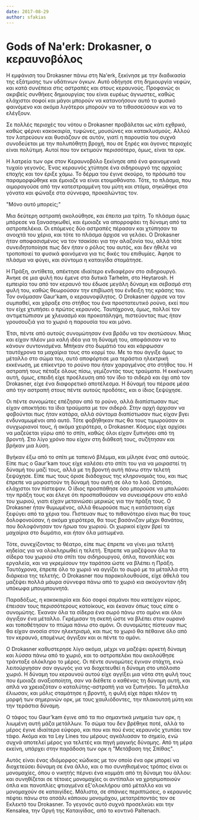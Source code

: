 ```yaml
---
date: 2017-08-29
author: sfakias
---
```

# Gods of Na'erk: Drokasner, o κεραυνοβόλος

Η εμφάνιση του Drokasner πάνω στη Na'erk, ξεκίνησε με την διαδικασία της
εξάτμισης των υδάτινων όγκων. Αυτό οδήγησε στη δημιουργία νεφών, και κατά
συνέπεια στις αστραπές και στους κεραυνούς. Προφανώς οι ακριβείς συνθήκες
δημιουργίας του είναι ευρέως άγνωστες, καθώς ελάχιστοι σοφοί και μάγοι μπορούν
να κατανοήσουν αυτό το φυσικό φαινόμενο και ακόμα λιγότεροι μπορούν να το
τιθασσεύσουν και να το ελέγξουν.



Σε πολλές περιοχές του νότου ο Drokasner προβάλεται ως κάτι εχθρικό, καθώς
φέρνει κακοκαιρία, τυφώνες, μουσώνες και κατακλυσμούς. Αλλού τον λατρεύουν και
θυσιάζουν σε αυτόν, γιατί η παρουσία του συχνά συνοδεύεται με την πολυπόθητη
βροχή, που σε ξηρές και άγονες περιοχές είναι πολύτιμη. Αυτοί που τον εκτιμούν
περισσότερο, όμως, είναι τα ορκ.



Η λατρεία των ορκ στον Κεραυνοβόλο ξεκίνησε από ένα φαινομενικά τυχαίο
γεγονός. Ένας κεραυνός χτύπησε ένα σιδηρουργό της αρχαίας εποχής και τον έριξε
χάμω. Το δέρμα του έγινε σκούρο, το πρόσωπό του παραμορφώθηκε και έμοιαζε να
είναι ετοιμοθάνατο. Τότε, το πλάσμα, που αιμοραγούσε από την κατεστραμμένη του
μύτη και στόμα, σηκώθηκε στα γόνατα και φώναξε στα σύννεφα, προκαλώντας τον.



"Μόνο αυτό μπορείς;"



Μια δεύτερη αστραπή ακολούθησε, και έπειτα μια τρίτη. Το πλάσμα όμως μπόρεσε
να ξανασηκωθεί, και έμοιαζε να απορροφάει τη δύναμη από τα αστροπελέκια. Οι
επόμενες δύο αστραπές πέρασαν και χτύπησαν τα ανοιχτά του χέρια, και τότε το
πλάσμα άρχισε να γελάει. Ο Drokasner ήταν αποφασισμένος να τον τσακίσει για
την αλαζονία του, αλλά τότε συνειδητοποίησε πως δεν ήταν ο ρόλος του αυτός,
και δεν ήθελε να τροποποιεί τα φυσικά φαινόμενα για τις δικές του επιθυμίες.
Άφησε το πλάσμα να φύγει, και σύντομα η καταιγίδα σταμάτησε.



Η Πράξη, αντίθετα, απέκτησε ιδιαίτερο ενδιαφέρον στο σιδηρουργό. Άνηκε σε μια
φυλή που έμενε στα δυτικά Tarhelm, στο Heytarosh. H εμπειρία του από τον
κεραυνό του έδωσε μεγάλη δύναμη και σεβασμό στη φυλή του, καθώς θεωρούσαν την
επιβίωσή του ένδειξη της κράσης του. Τον ονόμασαν Gaur'kam, ο κεραυνοφίλητος.
Ο Drokasner άρχισε να τον συμπαθεί, και χάραξε στο στήθος του ένα
προστατευτικό ρούνο, εκεί που τον είχε χτυπήσει ο πρώτος κεραυνός. Ταυτόχρονα,
όμως, πολλοί τον αντιμετώπισαν με χλευασμό και προκατάληψη,  πιστεύοντας πως
ήταν γρουσουζιά για το χωριό η παρουσία του και μόνο.



Έτσι, πέντε από αυτούς συνομώτησαν ένα βράδυ να τον σκοτώσουν. Μιας και είχαν
πλέον μια καλή ιδέα για τη δύναμή του, αποφάσισαν να το κάνουν συντονισμένα.
Μπήκαν στο δωμάτιό του και κάρφωσαν ταυτόχρονα τα μαχαίρια τους στο κορμί του.
Με το που άγγιξε όμως το μέταλλο στο σώμα του, αυτό αποφόρτισε μια τεράστια
ηλεκτρική εκκένωση, με επίκεντρο το ρούνο που ήταν χαραγμένος στο στήθος του.
Η αστραπή τους πέταξε όλους πίσω, γεμίζοντάς τους τραύματα. Η εκκένωση αυτή,
όμως, επειδή είχε προέλευση από τον ίδιο το σιδερά και όχι από τον Drokasner,
είχε ένα διαφορετικό αποτέλεσμα. Η δύναμή του πέρασε μέσα από την αστραπή
στους πέντε αυτούς προδότες, και ο ίδιος ξεψύχησε.



Οι πέντε συνομώτες επέζησαν από το ρούνο, αλλά διαπίστωσαν πως είχαν αποκτήσει
τα ίδια τραύματα με τον σιδερά. Στην αρχή άρχισαν να φοβούνται πως ήταν
κατάρα, αλλά σύντομα διαπίστωσαν πως είχαν βγει ενδυναμωμένοι από αυτό. Τότε
φοβήθηκαν πως θα τους τιμωρούσαν οι συγχωριανοί τους, ή ακόμα χειρότερα, ο
Drokasner. Κόσμος είχε αρχίσει να μαζεύεται γύρω από το σπίτι, καθώς όλοι
είχαν ξυπνήσει από τη βροντή. Στο λίγο χρόνο που είχαν στη διάθεσή τους,
συζήτησαν και βρήκαν μια λύση.



Βγήκαν έξω από το σπίτι με ταπεινό βλέμμα, και μίλησε ένας από αυτούς. Είπε
πως ο Gaur'kam τους είχε καλέσει στο σπίτι του για να μοιραστεί τη δύναμή του
μαζί τους, αλλά με τη βροντή αυτή πάνω στην τελετή ξεψύχησε. Είπε πως τους
όρισε διάδοχους της κληρονομιάς του, και πως έπρεπε να μοιραστούν τη δύναμή
του αυτή σε όλο το λαό. Ωστόσο, ελάχιστοι τον πίστεψαν. Ο ίδιος προσπάθησε όσο
μπορούσε να μπαλώσει την πράξη τους και έλεγε ότι προσπαθούσαν να συνεισφέρουν
στο καλό του χωριού, γιατι είχαν μετανιώσει μερικώς για την πράξη τους. Ο
Drokasner ήταν θυμωμένος, αλλά θεωρούσε πως η κατάσταση είχε ξεφύγει από τα
χέρια του. Πιστευαν πως το πιθανότερο είναι πως θα τους δολοφονούσαν, ή ακόμα
χειρότερα, θα τους βασάνιζαν μέχρι θανάτου, που δολοφόνησαν τον ήρωα του
χωριού. Οι χωρικοί είχαν βρεί τα μαχαίρια στο δωμάτιο, και ήταν όλα ματωμένα.



Τότε, συνεχίζοντας το θέατρο, είπε πως έπρεπε να γίνει μια τελετή κηδείας για
να ολοκληρωθεί η τελετή. Έπρεπε να μαζέψουν όλα τα σίδερα του χωριού στο σπίτι
του σιδηρουργού, όπλα, πανοπλίες και εργαλεία, και να γκρεμίσουν την ταράτσα
ώστε να βλέπει η Πράξη. Ταυτόχρονα, έπρεπε όλο το χωριό να αγγίζει το σωρό με
τα μέταλλα στη διάρκεια της τελετής. Ο Drokasner που παρακολουθούσε, είχε
άθελά του μαζέψει πολλά μάυρα σύννεφα πάνω από το χωριό κια ακούγονταν ήδη
υπόκωφα μπουμπουνητά.



Παραδόξως, η κακοκαιρία και δύο σοφοί σαμάνοι που κατείχαν κύρος. έπεισαν τους
περισσότερους κατοίκους, και έκαναν όπως τους είπε ο συνομώτης. Έκαναν όλα τα
σίδερα ένα σωρό πάνω στο αμόνι και όλοι άγγιξαν ένα μέταλλο. Γκρέμισαν τη
σκεπή ώστε να βλέπει στον ουρανό και τοποθέτησαν το πτώμα πάνω στο αμόνι. Οι
συνομώτες πίστευαν πως θα είχαν ανοσία στον ηλεκτρισμό, και πως το χωριό θα
πέθαινε όλο από τον κεραυνό, επομένως άγγιξαν και οι πέντε το αμόνι.



Ο Drokasner καθυστερησε λίγο ακόμα, μέχρι να μαζέψει αρκετή δύναμη και λύσσα
πάνω από το χωριό, και το αστροπελέκι που ακολούθησε τράνταξε ολόκληρο το
μέρος. Οι πέντε συνομώτες έγιναν στάχτη, ενώ λειτούργησαν σαν αγωγός για να
διοχετευθεί η δύναμη στο υπόλοιπο χωριό. Η δύναμη του κεραυνού αυτού είχε
αγγίξει μια νότα στη φυλή τους που έμοιαζε αναξιοποίητη, σαν να διέθετε ο
καθένας τη δύναμη αυτή, και απλά να χρειαζόταν ο καταλύτης-αστραπή για να
ξυπνήσει. Τα μέταλλα έλιωσαν, και μόλις σταμάτησε η βροντή, η φυλή είχε πάρει
πλέον τη μορφή των σημερινών ορκ, με τους χαυλιόδοντες, την πλακουτσή μύτη και
την τεράστια δύναμη.



Ο τάφος του Gaur'kam έγινε από τα πιο σημαντικά μνημεία των ορκ, η λιωμένη
αυτή μάζα μετάλλων. Το σώμα του δεν βρέθηκε ποτέ, αλλά το μέρος έγινε
ιδιαίτερα εύφορο, και που και πού ένας κεραυνός χτυπάει τον τάφο. Ακόμα και τα
Ley Lines του μέρους αγκάλιασαν το σημείο, ενώ συχνά αποτελεί μέρος για
τελετές και πηγή μαγικής δύναμης. Από τη μέρα εκείνη, υπάρχει στην παράδοση
των ορκ η "Μετάβαση της Σπίθας".



Αυτός είναι ένας ιδιόμορφος κώδικας με τον οποίο ένα ορκ μπορεί να διοχετεύσει
δύναμη σε ένα άλλο, και ο πιο συνηθισμένος τρόπος είναι οι μονομαχίες, όπου ο
νικητής πέρνει ένα κομμάτι από τη δύναμη του άλλου: και συνηθίζεται σε τέτοιες
μονομαχίες οι αντίπαλοι να χρησιμοποιούν όπλα και πανοπλίες φτιαγμένα
εξ'ολοκλήρου από μέταλλο και να μονομαχούν σε καταιγίδες. Μάλιστα, σε σπάνιες
περιπτώσεις, ο κεραυνός πέφτει πάνω στο ατσάλι κάποιου μονομάχου,
μετατρέποντάς τον σε Εκλεκτό του Drokasner. Το γεγονός αυτό συχνά προσελκύει
και την Kensalea, την Οργή της Καταιγίδας, από το κοντινό Paltenach.

